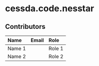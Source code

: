 # cessda.code.nesstar

## Contributors

Name            | Email                     | Role
:---            | :---                      | :---
Name 1  | <name DOT name AT domain DOT com>  | Role 1
Name 2  | <name DOT name AT domain DOT com>  | Role 2
